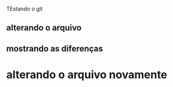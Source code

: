 TEstando o git
## alterando o arquivo
## mostrando as diferenças
<h1> alterando o arquivo novamente</h1>